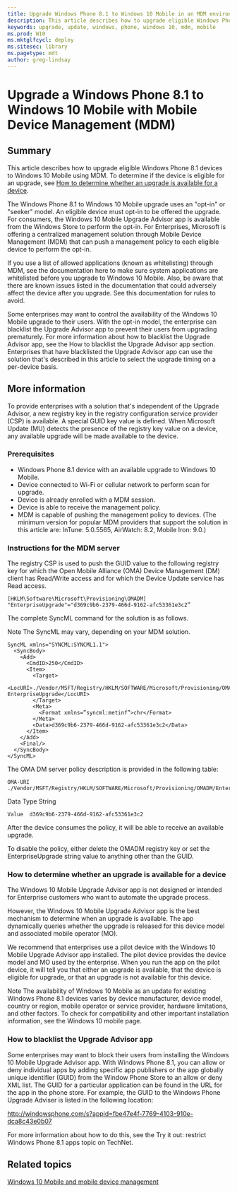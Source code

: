 ```yaml
---
title: Upgrade Windows Phone 8.1 to Windows 10 Mobile in an MDM environment (Windows 10)
description: This article describes how to upgrade eligible Windows Phone 8.1 devices to Windows 10 Mobile using MDM. 
keywords: upgrade, update, windows, phone, windows 10, mdm, mobile
ms.prod: W10
ms.mktglfcycl: deploy
ms.sitesec: library
ms.pagetype: mdt
author: greg-lindsay
---
```


# Upgrade a Windows Phone 8.1 to Windows 10 Mobile with Mobile Device Management (MDM)

## Summary
This article describes how to upgrade eligible Windows Phone 8.1 devices to Windows 10 Mobile using MDM. To determine if the device is eligible for an upgrade, see [How to determine whether an upgrade is available for a device](#Howto).

The Windows Phone 8.1 to Windows 10 Mobile upgrade uses an "opt-in" or "seeker" model. An eligible device must opt-in to be offered the upgrade. For consumers, the Windows 10 Mobile Upgrade Advisor app is available from the Windows Store to perform the opt-in. For Enterprises, Microsoft is offering a centralized management solution through Mobile Device Management (MDM) that can push a management policy to each eligible device to perform the opt-in.

If you use a list of allowed applications (known as whitelisting) through MDM, see the documentation here to make sure system applications are whitelisted before you upgrade to Windows 10 Mobile. Also, be aware that there are known issues listed in the documentation that could adversely affect the device after you upgrade. See this documentation for rules to avoid.

Some enterprises may want to control the availability of the Windows 10 Mobile upgrade to their users. With the opt-in model, the enterprise can blacklist the Upgrade Advisor app to prevent their users from upgrading prematurely. For more information about how to blacklist the Upgrade Advisor app, see the How to blacklist the Upgrade Advisor app section. Enterprises that have blacklisted the Upgrade Advisor app can use the solution that's described in this article to select the upgrade timing on a per-device basis.

## More information

To provide enterprises with a solution that's independent of the Upgrade Advisor, a new registry key in the registry configuration service provider (CSP) is available. A special GUID key value is defined. When Microsoft Update (MU) detects the presence of the registry key value on a device, any available upgrade will be made available to the device.

### Prerequisites

- Windows Phone 8.1 device with an available upgrade to Windows 10 Mobile.
- Device connected to Wi-Fi or cellular network to perform scan for upgrade.
- Device is already enrolled with a MDM session.
- Device is able to receive the management policy.
- MDM is capable of pushing the management policy to devices. (The minimum version for popular MDM providers that support the solution in this article are: InTune: 5.0.5565, AirWatch: 8.2, Mobile Iron: 9.0.)

### Instructions for the MDM server

The registry CSP is used to push the GUID value to the following registry key for which the Open Mobile Alliance (OMA) Device Management (DM) client has Read/Write access and for which the Device Update service has Read access.

```
[HKLM\Software\Microsoft\Provisioning\OMADM] 
"EnterpriseUpgrade"="d369c9b6-2379-466d-9162-afc53361e3c2”
```


The complete SyncML command for the solution is as follows.

Note The SyncML may vary, depending on your MDM solution.

```
SyncML xmlns="SYNCML:SYNCML1.1"> 
  <SyncBody>
    <Add>
      <CmdID>250</CmdID>
      <Item>
        <Target>
          <LocURI>./Vendor/MSFT/Registry/HKLM/SOFTWARE/Microsoft/Provisioning/OMADM/ EnterpriseUpgrade</LocURI>
        </Target>
        <Meta>
          <Format xmlns=”syncml:metinf”>chr</Format>
        </Meta>
        <Data>d369c9b6-2379-466d-9162-afc53361e3c2</Data>
      </Item>
    </Add>
    <Final/>
  </SyncBody>
</SyncML>
```

The OMA DM server policy description is provided in the following table:

```
OMA-URI  ./Vendor/MSFT/Registry/HKLM/SOFTWARE/Microsoft/Provisioning/OMADM/EnterpriseUpgrade 
```

Data Type  String  
```
Value  d369c9b6-2379-466d-9162-afc53361e3c2 
```

After the device consumes the policy, it will be able to receive an available upgrade.

To disable the policy, either delete the OMADM registry key or set the EnterpriseUpgrade string value to anything other than the GUID.

### How to determine whether an upgrade is available for a device<a name="Howto"></a>

The Windows 10 Mobile Upgrade Advisor app is not designed or intended for Enterprise customers who want to automate the upgrade process.

However, the Windows 10 Mobile Upgrade Advisor app is the best mechanism to determine when an upgrade is available. The app dynamically queries whether the upgrade is released for this device model and associated mobile operator (MO).

We recommend that enterprises use a pilot device with the Windows 10 Mobile Upgrade Advisor app installed. The pilot device provides the device model and MO used by the enterprise. When you run the app on the pilot device, it will tell you that either an upgrade is available, that the device is eligible for upgrade, or that an upgrade is not available for this device.

Note The availability of Windows 10 Mobile as an update for existing Windows Phone 8.1 devices varies by device manufacturer, device model, country or region, mobile operator or service provider, hardware limitations, and other factors. To check for compatibility and other important installation information, see the Windows 10 mobile page.

### How to blacklist the Upgrade Advisor app

Some enterprises may want to block their users from installing the Windows 10 Mobile Upgrade Advisor app. With Windows Phone 8.1, you can allow or deny individual apps by adding specific app publishers or the app globally unique identifier (GUID) from the Window Phone Store to an allow or deny XML list. The GUID for a particular application can be found in the URL for the app in the phone store. For example, the GUID to the Windows Phone Upgrade Adviser is listed in the following location:

http://windowsphone.com/s?appid=fbe47e4f-7769-4103-910e-dca8c43e0b07

For more information about how to do this, see the Try it out: restrict Windows Phone 8.1 apps topic on TechNet.

## Related topics

[Windows 10 Mobile and mobile device management](..\manage\windows-10-mobile-and-mdm.md)
